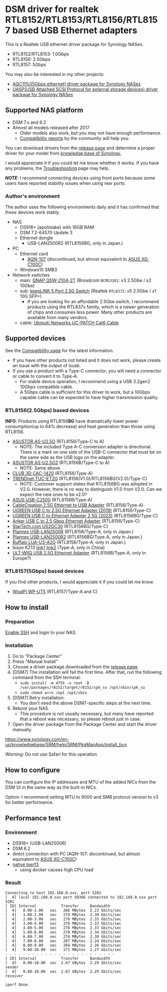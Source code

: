 # DSM driver for realtek RTL8152/RTL8153/RTL8156/RTL8157 based USB Ethernet adapters

This is a Realtek USB ethernet driver package for Synology NASes.

* RTL8152/RTL8153: 1.0Gbps
* RTL8156: 2.5Gbps
* RTL8157: 5Gbps

You may also be interested in my other projects:
* [AQC111U(5Gbps ethernet) driver package for Synology NASes](https://github.com/bb-qq/aqc111)
* [UASP(USB Attached SCSI Protocol for external storage devices) driver package for Synology NASes](https://github.com/bb-qq/uas)

## Supported NAS platform

* DSM 7.x and 6.2
* Almost all models released after 2017
  * Older models also work, but you may not have enough performance.
  * [Compatibility reports](https://github.com/bb-qq/r8152/wiki/Compatibility) by the community will help you.

You can download drivers from the [release page](https://github.com/bb-qq/r8152/releases) and determine a proper driver for your model from [knowledge base of Synology](https://www.synology.com/en-global/knowledgebase/DSM/tutorial/Compatibility_Peripherals/What_kind_of_CPU_does_my_NAS_have), 

I would appreciate it if you could let me know whether it works. If you have any problems, the [Troubleshooting](https://github.com/bb-qq/r8152/wiki/Troubleshooting) page may help.

***NOTE***: I recommend connecting devices using front ports because some users have reported stability issues when using rear ports.

### Author's environment

The author uses the following environments daily and it has confirmed that these devices work stably.

* NAS
  * DS918+ (apollolake) with 16GB RAM
  * DSM 7.2-64570 Update 3
  * Ethernet dongle
    * USB-LAN2500R2 (RTL8156BG, only in Japan.)
* PC
  * Ethernet card
    * [AQN-107](https://amzn.to/3RNLg7u) (discontinued, but almost equivalent to [ASUS XG-C100C](https://amzn.to/3fPJUX3))
  * Windows10 SMB3
* Network switches
  * main: [QNAP QSW-2104-2T](https://amzn.to/3Sam3W0) (Broadcom `BCM53161`: x3 2.5Gbe / x2 10Gbe)
  * sub: [keepLINK 5 Port 2.5G Switch](https://amzn.to/41PHpv6) (Realtek `RTL8372`: x5 2.5Gbe / x1 10G SFP+)
    * If you are looking for an affordable 2.5Gbe switch, I recommend products using the RTL837x family, which is a newer generation of chips and consumes less power. Many other products are available from many vendors.
  * cable: [Ubiquiti Networks UC-PATCH Cat6 Cable](https://amzn.to/3Xyybla)

## Supported devices

See the [Compatibility page](https://github.com/bb-qq/r8152/wiki/Compatibility) for the latest information.

* If you have other products not listed and it does not work, please create an issue with the output of lsusb.
* If you use a product with a Type-C connector, you will need a connector or cable to convert it to Type-A.
  * For stable device operation, I recommend using a USB 3.2gen2 10Gbps compatible cable.
  * A 5Gbps cable is sufficient for this driver to work, but a 10Gbps capable cable can be expected to have higher transmission quality.
  
### RTL8156(2.5Gbps) based devices

**INFO**: Products using RTL8156**BG** have dramatically lower power consumption(up to 64% decrease) and heat generation than those using RTL8156.

* [ASUSTOR AS-U2.5G](https://amzn.to/2ZRx1pi) (RTL8156/Type-C to A)
  * NOTE: The included Type A-C conversion adapter is directional. There is a mark on one side of the USB-C connector that must be on the same side as the USB logo on the adapter.
* [ASUSTOR AS-U2.5G2](https://amzn.to/3u5wUH4) (RTL8156B/Type-C to A)
  * NOTE: Same above.
* [CLUB 3D CAC-1420](https://amzn.to/2ZPmzKD) (RTL8156/Type-A)
* [TRENDnet TUC-ET2G](https://amzn.to/2PLmR5v) (RTL8156(V1.0)/RTL8156BG(V2.0)/Type-C)
  * NOTE: Customer support states that RTL8156BG was adopted in V2.0. However, there is no way to distinguish V1.0 from V2.0. Can we expect the new ones to be v2.0? 
* [ASUS USB-C2500](https://amzn.to/45TS6Nv) (RTL8156B/Type-A)
* [CableCreation 2.5G Ethernet to USB Adapter](https://amzn.to/39yfZyj) (RTL8156/Type-A)
* [UGREEN USB C to 2.5G Ethernet Adapter (2019)](https://amzn.to/3fzXmfE) (RTL8156/Type-C)
* [UGREEN USB C to Ethernet Adapter 2.5G (2023)](https://amzn.to/3QHSElc) (RTL8156BG/Type-C)
* [Anker USB C to 2.5 Gbps Ethernet Adapter](https://amzn.to/3QK7qrZ) (RTL8156/Type-C)
* [StarTech.com US2GC30](https://amzn.to/46XTsYX) (RTL8156BG/Type-C)
* [Plannex USB-LAN2500R](https://amzn.to/2ZISyAb) (RTL8156/Type-A, only in Japan.)
* [Plannex USB-LAN2500R2](https://amzn.to/47c14GU) (RTL8156BG/Type-A, only in Japan.)
* [Buffalo LUA-U3-A2G](https://amzn.to/36kGQf9) (RTL8156/Type-A, only in Japan.)
* biaze KZ13 [link1](https://alexnld.com/product/biaze-kz13-usb-external-2-5g-network-adapter-usb-to-rj45-converter-rj45-network-port-hub-usb-gigabit-wired-network-card-for-macbook-surface-lenovo-asus-computers/) [link2](https://digitalzakka.com/product/biaze-kz13-2-5g-usb-external-network-adapter-rj45-converter-hub-gigabit-wired-network-card/) (Type-A, only in China)
* [ULT-WIIQ USB 2.5G Ethernet Adapter](https://amzn.to/3HfEW3G) (RTL8156B/Type-A, only in Europe?)

### RTL8157(5Gbps) based devices

If you find other products, I would appreciate it if you could let me know.

* [WisdPi WP-UT5](https://amzn.to/3TA3RWh) (RTL8157/Type-A and C)

## How to install

### Preparation

[Enable SSH](https://www.synology.com/en-us/knowledgebase/DSM/tutorial/General_Setup/How_to_login_to_DSM_with_root_permission_via_SSH_Telnet) and login to your NAS.

### Installation

1. Go to "Package Center"
2. Press "Manual Install"
3. Choose a driver package downloaded from the [release page](https://github.com/bb-qq/r8152/releases).
4. [DSM7] The installation will fail the first time. After that, run the following command from the SSH terminal:
   * `sudo install -m 4755 -o root -D /var/packages/r8152/target/r8152/spk_su /opt/sbin/spk_su`
   * `sudo chmod a+rx /opt /opt/sbin`
5. [DSM7] Retry installation. 
   * You don't need the above DSM7-specific steps at the next time.
6. Reboot your NAS.
   * This procedure is not usually necessary, but many have reported that a reboot was necessary, so please reboot just in case.
7. Open the driver package from the Package Center and start the driver manually.

https://www.synology.com/en-us/knowledgebase/SRM/help/SRM/PkgManApp/install_buy

*Warning*: Do not use Safari for this operation.

## How to configure

You can configure the IP addresses and MTU of the added NICs from the DSM UI in the same way as the built-in NICs.

Option: I recommend setting MTU to 9000 and SMB protocol version to v3 for better performance.

## Performance test

### Environment
* DS918+ (USB-LAN2500R)
* DSM 6.2
* direct connection with PC (AQN-107: discontinued, but almost equivalent to [ASUS XG-C100C](https://amzn.to/3fPJUX3))
* [native iperf3](http://www.jadahl.com/iperf-arp-scan/DSM_6.2/)
    * using docker causes high CPU load

### Result
````
Connecting to host 192.168.0.xxx, port 5201
[  4] local 192.168.0.xxx port 50366 connected to 192.168.0.xxx port 5201
[ ID] Interval           Transfer     Bandwidth
[  4]   0.00-1.00   sec   266 MBytes  2.23 Gbits/sec
[  4]   1.00-2.00   sec   274 MBytes  2.30 Gbits/sec
[  4]   2.00-3.00   sec   278 MBytes  2.33 Gbits/sec
[  4]   3.00-4.00   sec   278 MBytes  2.33 Gbits/sec
[  4]   4.00-5.00   sec   278 MBytes  2.33 Gbits/sec
[  4]   5.00-6.00   sec   278 MBytes  2.34 Gbits/sec
[  4]   6.00-7.00   sec   274 MBytes  2.30 Gbits/sec
[  4]   7.00-8.00   sec   267 MBytes  2.24 Gbits/sec
[  4]   8.00-9.00   sec   269 MBytes  2.26 Gbits/sec
[  4]   9.00-10.00  sec   271 MBytes  2.27 Gbits/sec
- - - - - - - - - - - - - - - - - - - - - - - - -
[ ID] Interval           Transfer     Bandwidth
[  4]   0.00-10.00  sec  2.67 GBytes  2.29 Gbits/sec                  sender
[  4]   0.00-10.00  sec  2.67 GBytes  2.29 Gbits/sec                  receiver

iperf Done.
````
